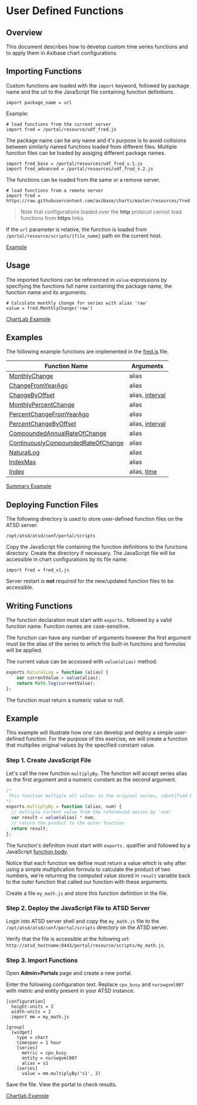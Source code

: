 # User Defined Functions

## Overview

This document describes how to develop custom time series functions and to apply them in Axibase chart configurations.

## Importing Functions

Custom functions are loaded with the `import` keyword, followed by package name and the url to the JavaScript file containing  function definitions. 

```
import package_name = url
```

Example:

```
# load functions from the current server
import fred = /portal/resource/udf_fred.js
```

The package name can be any name and it's purpose is to avoid collisions between similarly named functions loaded from different files. Multiple function files can be loaded by assiging different package names.

```
import fred_base = /portal/resources/udf_fred_v.1.js
import fred_advanced = /portal/resources/udf_fred_v.2.js
```

The functions can be loaded from the same or a remove server.

```
# load functions from a remote server
import fred = https://raw.githubusercontent.com/axibase/charts/master/resources/fred.js
```

> Note that configurations loaded over the **http** protocol cannot load functions from **https** links.

If the `url` parameter is relative, the function is loaded from `/portal/resource/scripts/{file_name}` path on the current host.

[Example](https://apps.axibase.com/chartlab/19)

## Usage

The imported functions can be referenced in `value` expressions by specifying the functions full name containing the package name, the function name and its arguments.

```
# Calculate monthly change for series with alias 'raw'
value = fred.MonthlyChange('raw')
```

[ChartLab Example](https://apps.axibase.com/chartlab/d220468d/19)

## Examples

The following example functions are implemented in the [fred.js](https://apps-chartlab.axibase.com/portal/resource/scripts/fred.js) file.

| **Function Name** | **Arguments** |
|-------------|----------------------|
| [MonthlyChange](https://apps.axibase.com/chartlab/d220468d/5/) | alias |
| [ChangeFromYearAgo](https://apps.axibase.com/chartlab/d220468d/6/) | alias |
| [ChangeByOffset](https://apps.axibase.com/chartlab/d220468d/7/) | alias, [interval](https://axibase.com/products/axibase-time-series-database/visualization/end-time/) |
| [MonthlyPercentChange](https://apps.axibase.com/chartlab/d220468d/8/) | alias |
| [PercentChangeFromYearAgo](https://apps.axibase.com/chartlab/d220468d/9/) | alias |
| [PercentChangeByOffset](https://apps.axibase.com/chartlab/d220468d/10/) | alias, [interval](https://axibase.com/products/axibase-time-series-database/visualization/end-time/) |
| [CompoundedAnnualRateOfChange](https://apps.axibase.com/chartlab/d220468d/11/) | alias |
| [ContinuouslyCompoundedRateOfChange](https://apps.axibase.com/chartlab/d220468d/12/) | alias |
| [NaturalLog](https://apps.axibase.com/chartlab/d220468d/13/) |  alias |
| [IndexMax](https://apps.axibase.com/chartlab/d220468d/14/) | alias |
| [Index](https://apps.axibase.com/chartlab/d220468d/15/) | alias, [time](https://axibase.com/products/axibase-time-series-database/visualization/end-time/) |

[Summary Example](https://apps.axibase.com/chartlab/d220468d/3)

## Deploying Function Files

The following directory is used to store user-defined function files on the ATSD server:

```
/opt/atsd/atsd/conf/portal/scripts
```

Copy the JavaScript file containing the function definitions to the functions directory. Create the directory if necessary.
The JavaScript file will be accessible in chart configurations by its file name:

```
import fred = fred_v1.js
```

Server restart is **not** required for the new/updated function files to be accessible.

## Writing Functions

The function declaration must start with `exports.` followed by a valid function name. Function names are case-sensitive.

The function can have any number of arguments however the first argument must be the alias of the series to which the built-in functions and formulas will be applied.

The current value can be accessed with `value(alias)` method.

```javascript
exports.NaturalLog = function (alias) {
    var currentValue = value(alias);
    return Math.log(currentValue);
};
```

The function must return a numeric value or null.

## Example

This example will illustrate how one can develop and deploy a simple user-defined function. For the purpose of this exercise, we will create a function that multiplies original values by the specified constant value.

### Step 1. Create JavaScript File

Let's call the new function `multiplyBy`. The function will accept series alias as the first argument and a numeric constant as the second argument.

```javascript
/*
 This function multiple all values in the original series, identified by alias, by a constant numeric value.
*/
exports.multiplyBy = function (alias, num) {
  // multiple current value from the referenced series by 'num'
  var result = value(alias) * num;
  // return the product to the outer function
  return result;
};
```

The function's definition must start with `exports.` qualifier and followed by a JavaScript [function body](https://developer.mozilla.org/en-US/docs/Web/JavaScript/Guide/Functions). 

Notice that each function we define must return a value which is why after using a simple multiplication formula to calculate the product of two numbers, we're returning the computed value stored in `result` variable back to the outer function that called our function with these arguments.

Create a file `my_math.js` and store this function definition in the file.

### Step 2. Deploy the JavaScript File to ATSD Server

Login into ATSD server shell and copy the `my_math.js` file to the `/opt/atsd/atsd/conf/portal/scripts` directory on the ATSD server.

Verify that the file is accessible at the following url: `http://atsd_hostname:8443/portal/resource/scripts/my_math.js`.

### Step 3. Import Functions

Open **Admin>Portals** page and create a new portal. 

Enter the following configuration text. Replace `cpu_busy` and `nurswgvml007` with metric and entity present in your ATSD instance.

```ls
[configuration]
  height-units = 2
  width-units = 2
  import mm = my_math.js

[group]
  [widget]
    type = chart
    timespan = 1 hour
    [series]
      metric = cpu_busy
      entity = nurswgvml007
      alias = s1
    [series]
      value = mm.multiplyBy('s1', 2)
```

Save the file. View the portal to check results.

[Chartlab Example](https://apps.axibase.com/chartlab/bc36b341)




